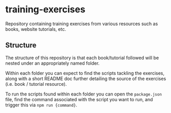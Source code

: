 # training-exercises

Repository containing training exercises from various resources such as books, website tutorials, etc.

## Structure

The structure of this repository is that each book/tutorial followed will be nested under an appropriately named folder.

Within each folder you can expect to find the scripts tackling the exercises, along with a short README doc further detailing the source of the exercises (i.e. book / tutorial resource).

To run the scripts found within each folder you can open the `package.json` file, find the command associated with the script you want to run, and trigger this via `npm run {command}`.
